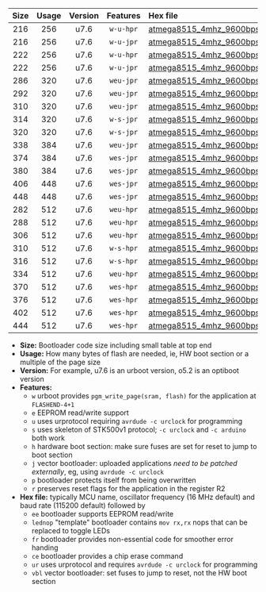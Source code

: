 |Size|Usage|Version|Features|Hex file|
|:-:|:-:|:-:|:-:|:--|
|216|256|u7.6|`w-u-hpr`|[atmega8515_4mhz_9600bps_ur.hex](https://raw.githubusercontent.com/stefanrueger/urboot/main/bootloaders/atmega8515/fcpu_4mhz/9600_bps/atmega8515_4mhz_9600bps_ur.hex)|
|216|256|u7.6|`w-u-jpr`|[atmega8515_4mhz_9600bps_ur_vbl.hex](https://raw.githubusercontent.com/stefanrueger/urboot/main/bootloaders/atmega8515/fcpu_4mhz/9600_bps/atmega8515_4mhz_9600bps_ur_vbl.hex)|
|222|256|u7.6|`w-u-hpr`|[atmega8515_4mhz_9600bps_lednop_ur.hex](https://raw.githubusercontent.com/stefanrueger/urboot/main/bootloaders/atmega8515/fcpu_4mhz/9600_bps/atmega8515_4mhz_9600bps_lednop_ur.hex)|
|222|256|u7.6|`w-u-jpr`|[atmega8515_4mhz_9600bps_lednop_ur_vbl.hex](https://raw.githubusercontent.com/stefanrueger/urboot/main/bootloaders/atmega8515/fcpu_4mhz/9600_bps/atmega8515_4mhz_9600bps_lednop_ur_vbl.hex)|
|286|320|u7.6|`weu-jpr`|[atmega8515_4mhz_9600bps_ee_ur_vbl.hex](https://raw.githubusercontent.com/stefanrueger/urboot/main/bootloaders/atmega8515/fcpu_4mhz/9600_bps/atmega8515_4mhz_9600bps_ee_ur_vbl.hex)|
|292|320|u7.6|`weu-jpr`|[atmega8515_4mhz_9600bps_ee_lednop_ur_vbl.hex](https://raw.githubusercontent.com/stefanrueger/urboot/main/bootloaders/atmega8515/fcpu_4mhz/9600_bps/atmega8515_4mhz_9600bps_ee_lednop_ur_vbl.hex)|
|310|320|u7.6|`weu-jpr`|[atmega8515_4mhz_9600bps_ee_lednop_fr_ur_vbl.hex](https://raw.githubusercontent.com/stefanrueger/urboot/main/bootloaders/atmega8515/fcpu_4mhz/9600_bps/atmega8515_4mhz_9600bps_ee_lednop_fr_ur_vbl.hex)|
|314|320|u7.6|`w-s-jpr`|[atmega8515_4mhz_9600bps_vbl.hex](https://raw.githubusercontent.com/stefanrueger/urboot/main/bootloaders/atmega8515/fcpu_4mhz/9600_bps/atmega8515_4mhz_9600bps_vbl.hex)|
|320|320|u7.6|`w-s-jpr`|[atmega8515_4mhz_9600bps_lednop_vbl.hex](https://raw.githubusercontent.com/stefanrueger/urboot/main/bootloaders/atmega8515/fcpu_4mhz/9600_bps/atmega8515_4mhz_9600bps_lednop_vbl.hex)|
|338|384|u7.6|`weu-jpr`|[atmega8515_4mhz_9600bps_ee_lednop_fr_ce_ur_vbl.hex](https://raw.githubusercontent.com/stefanrueger/urboot/main/bootloaders/atmega8515/fcpu_4mhz/9600_bps/atmega8515_4mhz_9600bps_ee_lednop_fr_ce_ur_vbl.hex)|
|374|384|u7.6|`wes-jpr`|[atmega8515_4mhz_9600bps_ee_vbl.hex](https://raw.githubusercontent.com/stefanrueger/urboot/main/bootloaders/atmega8515/fcpu_4mhz/9600_bps/atmega8515_4mhz_9600bps_ee_vbl.hex)|
|380|384|u7.6|`wes-jpr`|[atmega8515_4mhz_9600bps_ee_lednop_vbl.hex](https://raw.githubusercontent.com/stefanrueger/urboot/main/bootloaders/atmega8515/fcpu_4mhz/9600_bps/atmega8515_4mhz_9600bps_ee_lednop_vbl.hex)|
|406|448|u7.6|`wes-jpr`|[atmega8515_4mhz_9600bps_ee_lednop_fr_vbl.hex](https://raw.githubusercontent.com/stefanrueger/urboot/main/bootloaders/atmega8515/fcpu_4mhz/9600_bps/atmega8515_4mhz_9600bps_ee_lednop_fr_vbl.hex)|
|448|448|u7.6|`wes-jpr`|[atmega8515_4mhz_9600bps_ee_lednop_fr_ce_vbl.hex](https://raw.githubusercontent.com/stefanrueger/urboot/main/bootloaders/atmega8515/fcpu_4mhz/9600_bps/atmega8515_4mhz_9600bps_ee_lednop_fr_ce_vbl.hex)|
|282|512|u7.6|`weu-hpr`|[atmega8515_4mhz_9600bps_ee_ur.hex](https://raw.githubusercontent.com/stefanrueger/urboot/main/bootloaders/atmega8515/fcpu_4mhz/9600_bps/atmega8515_4mhz_9600bps_ee_ur.hex)|
|288|512|u7.6|`weu-hpr`|[atmega8515_4mhz_9600bps_ee_lednop_ur.hex](https://raw.githubusercontent.com/stefanrueger/urboot/main/bootloaders/atmega8515/fcpu_4mhz/9600_bps/atmega8515_4mhz_9600bps_ee_lednop_ur.hex)|
|306|512|u7.6|`weu-hpr`|[atmega8515_4mhz_9600bps_ee_lednop_fr_ur.hex](https://raw.githubusercontent.com/stefanrueger/urboot/main/bootloaders/atmega8515/fcpu_4mhz/9600_bps/atmega8515_4mhz_9600bps_ee_lednop_fr_ur.hex)|
|310|512|u7.6|`w-s-hpr`|[atmega8515_4mhz_9600bps.hex](https://raw.githubusercontent.com/stefanrueger/urboot/main/bootloaders/atmega8515/fcpu_4mhz/9600_bps/atmega8515_4mhz_9600bps.hex)|
|316|512|u7.6|`w-s-hpr`|[atmega8515_4mhz_9600bps_lednop.hex](https://raw.githubusercontent.com/stefanrueger/urboot/main/bootloaders/atmega8515/fcpu_4mhz/9600_bps/atmega8515_4mhz_9600bps_lednop.hex)|
|334|512|u7.6|`weu-hpr`|[atmega8515_4mhz_9600bps_ee_lednop_fr_ce_ur.hex](https://raw.githubusercontent.com/stefanrueger/urboot/main/bootloaders/atmega8515/fcpu_4mhz/9600_bps/atmega8515_4mhz_9600bps_ee_lednop_fr_ce_ur.hex)|
|370|512|u7.6|`wes-hpr`|[atmega8515_4mhz_9600bps_ee.hex](https://raw.githubusercontent.com/stefanrueger/urboot/main/bootloaders/atmega8515/fcpu_4mhz/9600_bps/atmega8515_4mhz_9600bps_ee.hex)|
|376|512|u7.6|`wes-hpr`|[atmega8515_4mhz_9600bps_ee_lednop.hex](https://raw.githubusercontent.com/stefanrueger/urboot/main/bootloaders/atmega8515/fcpu_4mhz/9600_bps/atmega8515_4mhz_9600bps_ee_lednop.hex)|
|402|512|u7.6|`wes-hpr`|[atmega8515_4mhz_9600bps_ee_lednop_fr.hex](https://raw.githubusercontent.com/stefanrueger/urboot/main/bootloaders/atmega8515/fcpu_4mhz/9600_bps/atmega8515_4mhz_9600bps_ee_lednop_fr.hex)|
|444|512|u7.6|`wes-hpr`|[atmega8515_4mhz_9600bps_ee_lednop_fr_ce.hex](https://raw.githubusercontent.com/stefanrueger/urboot/main/bootloaders/atmega8515/fcpu_4mhz/9600_bps/atmega8515_4mhz_9600bps_ee_lednop_fr_ce.hex)|

- **Size:** Bootloader code size including small table at top end
- **Usage:** How many bytes of flash are needed, ie, HW boot section or a multiple of the page size
- **Version:** For example, u7.6 is an urboot version, o5.2 is an optiboot version
- **Features:**
  + `w` urboot provides `pgm_write_page(sram, flash)` for the application at `FLASHEND-4+1`
  + `e` EEPROM read/write support
  + `u` uses urprotocol requiring `avrdude -c urclock` for programming
  + `s` uses skeleton of STK500v1 protocol; `-c urclock` and `-c arduino` both work
  + `h` hardware boot section: make sure fuses are set for reset to jump to boot section
  + `j` vector bootloader: uploaded applications *need to be patched externally*, eg, using `avrdude -c urclock`
  + `p` bootloader protects itself from being overwritten
  + `r` preserves reset flags for the application in the register R2
- **Hex file:** typically MCU name, oscillator frequency (16 MHz default) and baud rate (115200 default) followed by
  + `ee` bootloader supports EEPROM read/write
  + `lednop` "template" bootloader contains `mov rx,rx` nops that can be replaced to toggle LEDs
  + `fr` bootloader provides non-essential code for smoother error handing
  + `ce` bootloader provides a chip erase command
  + `ur` uses urprotocol and requires `avrdude -c urclock` for programming
  + `vbl` vector bootloader: set fuses to jump to reset, not the HW boot section

